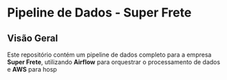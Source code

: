 # Pipeline de Dados - Super Frete

## Visão Geral

Este repositório contém um pipeline de dados completo para a empresa **Super Frete**, utilizando **Airflow** para orquestrar o processamento de dados e **AWS** para hosp
